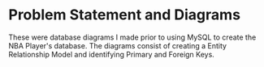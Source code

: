 # Problem Statement and Diagrams

These were database diagrams I made prior to using MySQL to create the NBA Player's database.
The diagrams consist of creating a Entity Relationship Model and identifying Primary and Foreign Keys.
